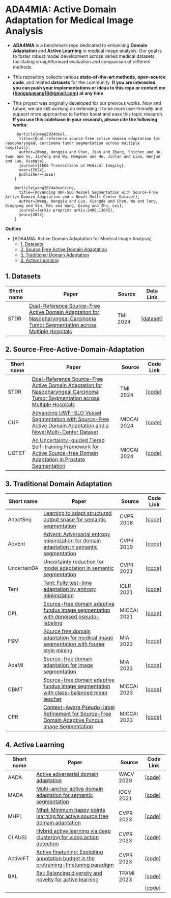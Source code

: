 # ADA4MIA: Active Domain Adaptation for Medical Image Analysis

* **ADA4MIA** is a benchmark repo dedicated to enhancing **Domain Adaptation** and **Active Learning** in medical image analysis. Our goal is to foster robust model development across varied medical datasets, facilitating straightforward evaluation and comparison of different methods.

* This repository collects various **state-of-the-art methods**, **open-source code**, and related **datasets** for the community. **If you are interested, you can push your implementations or ideas to this repo or contact me (hongqiuwang16@gmail.com) at any time**.

* This project was originally developed for our previous works. Now and future, we are still working on extending it to be more user-friendly and support more approaches to further boost and ease this topic research. **If you use this codebase in your research, please cite the following works**:
```
     @article{wang2024dual,
      title={Dual-reference source-free active domain adaptation for nasopharyngeal carcinoma tumor segmentation across multiple hospitals},
      author={Wang, Hongqiu and Chen, Jian and Zhang, Shichen and He, Yuan and Xu, Jinfeng and Wu, Mengwan and He, Jinlan and Liao, Wenjun and Luo, Xiangde},
      journal={IEEE Transactions on Medical Imaging},
      year={2024},
      publisher={IEEE}
    }
  
    @article{wang2024advancing,
      title={Advancing UWF-SLO Vessel Segmentation with Source-Free Active Domain Adaptation and a Novel Multi-Center Dataset},
      author={Wang, Hongqiu and Luo, Xiangde and Chen, Wu and Tang, Qingqing and Xin, Mei and Wang, Qiong and Zhu, Lei},
      journal={arXiv preprint arXiv:2406.13645},
      year={2024}
    }
```

**Outline**

- [ADA4MIA: Active Domain Adaptation for Medical Image Analysis]
  - [1. Datasets](#1-datasets)
  - [2. Source Free Active Domain Adaptation](#2-source-free-active-domain-adaptation)
  - [3. Traditional Domain Adaptation](#3-traditional-domain-adaptation)
  - [4. Active Learning](#4-active-learning)


## 1. Datasets

| Short name | Paper | Source | Data Link  |
| --- | --- | --- | --- |
| STDR | [Dual-Reference Source-Free Active Domain Adaptation for Nasopharyngeal Carcinoma Tumor Segmentation across Multiple Hospitals](https://ieeexplore.ieee.org/abstract/document/10553522) | TMI 2024 | [[dataset]](https://github.com/whq-xxh/SFADA-GTV-Seg) |

## 2. Source-Free-Active-Domain-Adaptation

| Short name | Paper | Source | Code Link  |
| --- | --- | --- | --- |
| STDR | [Dual-Reference Source-Free Active Domain Adaptation for Nasopharyngeal Carcinoma Tumor Segmentation across Multiple Hospitals](https://ieeexplore.ieee.org/abstract/document/10553522) | TMI 2024 | [[code]](https://github.com/whq-xxh/SFADA-GTV-Seg)  |
| CUP | [Advancing UWF-SLO Vessel Segmentation with Source-Free Active Domain Adaptation and a Novel Multi-Center Dataset](https://arxiv.org/abs/2406.13645) | MICCAI 2024 | [[code]](https://github.com/whq-xxh/SFADA-UWF-SLO)  |
| UGTST | [An Uncertainty-guided Tiered Self-training Framework for Active Source-free Domain Adaptation in Prostate Segmentation](https://arxiv.org/abs/2407.02893) | MICCAI 2024 | [[code]](https://github.com/HiLab-git/UGTST)  |

## 3. Traditional Domain Adaptation
| Short name | Paper | Source | Code Link  |
| --- | --- | --- | --- |
| AdaptSeg | [Learning to adapt structured output space for semantic segmentation](https://openaccess.thecvf.com/content_cvpr_2018/html/Tsai_Learning_to_Adapt_CVPR_2018_paper.html) | CVPR 2018 | [[code]](https://github.com/wasidennis/AdaptSegNet)  |
| AdvEnt | [Advent: Adversarial entropy minimization for domain adaptation in semantic segmentation](https://openaccess.thecvf.com/content_CVPR_2019/html/Vu_ADVENT_Adversarial_Entropy_Minimization_for_Domain_Adaptation_in_Semantic_Segmentation_CVPR_2019_paper.html) | CVPR 2019 | [[code]](https://github.com/valeoai/ADVENT) |
| UncertainDA | [Uncertainty reduction for model adaptation in semantic segmentation](https://openaccess.thecvf.com/content/CVPR2021/html/S_Uncertainty_Reduction_for_Model_Adaptation_in_Semantic_Segmentation_CVPR_2021_paper.html?ref=https://githubhelp.com) | CVPR 2021 | [[code]](https://github.com/idiap/model-uncertainty-for-adaptation)  |
| Tent | [Tent: Fully test-time adaptation by entropy minimization](https://arxiv.org/abs/2006.10726) | ICLR 2021 | [[code]](https://github.com/DequanWang/tent)  |
| DPL | [Source-free domain adaptive fundus image segmentation with denoised pseudo-labeling](https://link.springer.com/chapter/10.1007/978-3-030-87240-3_22) | MICCAI 2021 | [[code]](https://github.com/cchen-cc/SFDA-DPL)  |
| FSM | [Source free domain adaptation for medical image segmentation with fourier style mining](https://www.sciencedirect.com/science/article/abs/pii/S1361841522001049) | MIA 2022 | [[code]](https://github.com/CityU-AIM-Group/SFDA-FSM)  |
| AdaMI | [Source-free domain adaptation for image segmentation](https://www.sciencedirect.com/science/article/abs/pii/S1361841522002456) | MIA 2022 | [[code]](https://github.com/mathilde-b/SFDA)  |
| CBMT | [Source-free domain adaptive fundus image segmentation with class-balanced mean teacher](https://link.springer.com/chapter/10.1007/978-3-031-43907-0_65) | MICCAI 2023 | [[code]](https://github.com/lloongx/SFDA-CBMT)  |
| CPR | [Context-Aware Pseudo-label Refinement for Source-Free Domain Adaptive Fundus Image Segmentation](https://link.springer.com/chapter/10.1007/978-3-031-43990-2_58) | MICCAI 2023 | [[code]](https://github.com/xmed-lab/CPR)  |

## 4. Active Learning
| Short name | Paper | Source | Code Link  |
| --- | --- | --- | --- |
| AADA | [Active adversarial domain adaptation](https://openaccess.thecvf.com/content_WACV_2020/html/Su_Active_Adversarial_Domain_Adaptation_WACV_2020_paper.html) | WACV 2020 | [[code]]()  |
| MADA | [Multi-anchor active domain adaptation for semantic segmentation](https://openaccess.thecvf.com/content/ICCV2021/html/Ning_Multi-Anchor_Active_Domain_Adaptation_for_Semantic_Segmentation_ICCV_2021_paper.html) | ICCV 2021 | [[code]]()  |
| MHPL | [Mhpl: Minimum happy points learning for active source free domain adaptation](http://openaccess.thecvf.com/content/CVPR2023/html/Wang_MHPL_Minimum_Happy_Points_Learning_for_Active_Source_Free_Domain_CVPR_2023_paper.html) | CVPR 2023 | [[code]](https://github.com/munanning/MADA)  |
| CLAUS) | [Hybrid active learning via deep clustering for video action detection](https://openaccess.thecvf.com/content/CVPR2023/html/Rana_Hybrid_Active_Learning_via_Deep_Clustering_for_Video_Action_Detection_CVPR_2023_paper.html) | CVPR 2023 | [[code]](https://github.com/aayushjr/HybridCLAUS)  |
| ActiveFT | [Active finetuning: Exploiting annotation budget in the pretraining-finetuning paradigm](https://github.com/yichen928/ActiveFT) | CVPR 2023 | [[code]](https://github.com/yichen928/ActiveFT)  |
| BAL | [Bal: Balancing diversity and novelty for active learning](https://ieeexplore.ieee.org/abstract/document/10372131) | TPAMI 2023 | [[code]](https://github.com/dvlab-research/BAL)  |
|  | []() |  | [[code]]()  |
